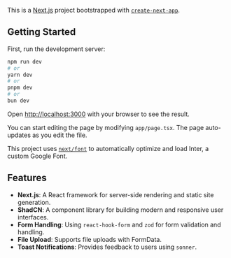 This is a [Next.js](https://nextjs.org/) project bootstrapped with [`create-next-app`](https://github.com/vercel/next.js/tree/canary/packages/create-next-app).

## Getting Started

First, run the development server:

```bash
npm run dev
# or
yarn dev
# or
pnpm dev
# or
bun dev
```

Open [http://localhost:3000](http://localhost:3000) with your browser to see the result.

You can start editing the page by modifying `app/page.tsx`. The page auto-updates as you edit the file.

This project uses [`next/font`](https://nextjs.org/docs/basic-features/font-optimization) to automatically optimize and load Inter, a custom Google Font.

## Features

- **Next.js**: A React framework for server-side rendering and static site generation.
- **ShadCN**: A component library for building modern and responsive user interfaces.
- **Form Handling**: Using `react-hook-form` and `zod` for form validation and handling.
- **File Upload**: Supports file uploads with FormData.
- **Toast Notifications**: Provides feedback to users using `sonner`.


